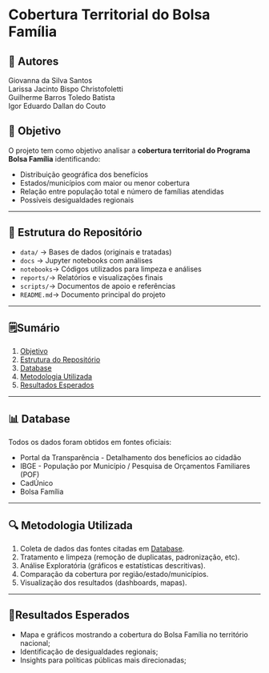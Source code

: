 # Cobertura Territorial do Bolsa Família


## 👤 Autores
Giovanna da Silva Santos   
Larissa Jacinto Bispo Christofoletti     
Guilherme Barros Toledo Batista  
Igor Eduardo Dallan do Couto  

## 📌 Objetivo
O projeto tem como objetivo analisar a **cobertura territorial do Programa Bolsa Família** identificando:  
- Distribuição geográfica dos benefícios
- Estados/municípios com maior ou menor cobertura
- Relação entre população total e número de famílias atendidas
- Possíveis desigualdades regionais

---
  
## 📁 Estrutura do Repositório
- `data/` → Bases de dados (originais e tratadas)
- `docs` → Jupyter notebooks com análises
- `notebooks`→ Códigos utilizados para limpeza e análises
- `reports/`→ Relatórios e visualizações finais
- `scripts/`→ Documentos de apoio e referências
- `README.md`→ Documento principal do projeto

---
## 🗒️Sumário
1. [Objetivo](#-Objetivo)
2. [Estrutura do Repositório](#-Estrutura-do-Repositório)
3. [Database](#-Database)
4. [Metodologia Utilizada](#-Metodologia-Utilizada)
5. [Resultados Esperados](#-Resultados-Esperados)

---
## 📊 Database
Todos os dados foram obtidos em fontes oficiais:  
- Portal da Transparência - Detalhamento dos benefícios ao cidadão
- IBGE - População por Município / Pesquisa de Orçamentos Familiares (POF)
- CadÚnico
- Bolsa Família 

---
## 🔍 Metodologia Utilizada
1. Coleta de dados das fontes citadas em [Database](#-Database).
2. Tratamento e limpeza (remoção de duplicatas, padronização, etc).
3. Análise Exploratória (gráficos e estatísticas descritivas).
4. Comparação da cobertura por região/estado/municípios.
5. Visualização dos resultados (dashboards, mapas).

---

## 🎯Resultados Esperados
- Mapa e gráficos mostrando a cobertura do Bolsa Família no território nacional;
- Identificação de desigualdades regionais;
- Insights para políticas públicas mais direcionadas;
